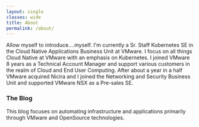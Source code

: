 ```yaml
---
layout: single
classes: wide
title: About
permalink: /about/
---
```


Allow myself to introduce....myself.
I'm currently a Sr. Staff Kubernetes SE in the Cloud Native Applications Business Unit at VMware. I focus on all things Cloud Native at VMware with an emphasis on Kubernetes. I joined VMware 8 years as a Technical Account Manager and support various customers in the realm of Cloud and End User Computing. After about a year in a half VMware acquired Nicira and I joined the Networking and Security Business Unit and supported VMware NSX as a Pre-sales SE.


### The Blog

This blog focuses on automating infrastructure and applications primarily through VMware and OpenSource technologies.

